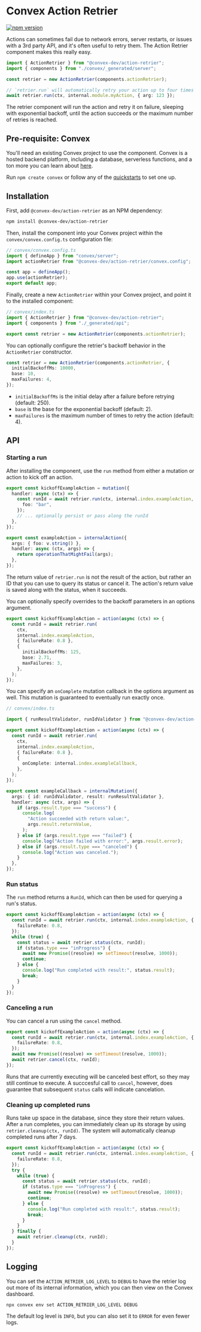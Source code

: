 # Convex Action Retrier

[![npm version](https://badge.fury.io/js/@convex-dev%2Faction-retrier.svg)](https://badge.fury.io/js/@convex-dev%2Faction-retrier)

<!-- START: Include on https://convex.dev/components -->

Actions can sometimes fail due to network errors, server restarts, or issues with a
3rd party API, and it's often useful to retry them. The Action Retrier component
makes this really easy.

```ts
import { ActionRetrier } from "@convex-dev/action-retrier";
import { components } from "./convex/_generated/server";

const retrier = new ActionRetrier(components.actionRetrier);

// `retrier.run` will automatically retry your action up to four times before giving up.
await retrier.run(ctx, internal.module.myAction, { arg: 123 });
```

The retrier component will run the action and retry it on failure, sleeping with exponential backoff, until the action succeeds or the maximum number of retries is reached.

## Pre-requisite: Convex

You'll need an existing Convex project to use the component.
Convex is a hosted backend platform, including a database, serverless functions,
and a ton more you can learn about [here](https://docs.convex.dev/get-started).

Run `npm create convex` or follow any of the [quickstarts](https://docs.convex.dev/home) to set one up.

## Installation

First, add `@convex-dev/action-retrier` as an NPM dependency:

```sh
npm install @convex-dev/action-retrier
```

Then, install the component into your Convex project within the `convex/convex.config.ts` configuration file:

```ts
// convex/convex.config.ts
import { defineApp } from "convex/server";
import actionRetrier from "@convex-dev/action-retrier/convex.config";

const app = defineApp();
app.use(actionRetrier);
export default app;
```

Finally, create a new `ActionRetrier` within your Convex project, and point it to the installed component:

```ts
// convex/index.ts
import { ActionRetrier } from "@convex-dev/action-retrier";
import { components } from "./_generated/api";

export const retrier = new ActionRetrier(components.actionRetrier);
```

You can optionally configure the retrier's backoff behavior in the `ActionRetrier` constructor.

```ts
const retrier = new ActionRetrier(components.actionRetrier, {
  initialBackoffMs: 10000,
  base: 10,
  maxFailures: 4,
});
```

- `initialBackoffMs` is the initial delay after a failure before retrying (default: 250).
- `base` is the base for the exponential backoff (default: 2).
- `maxFailures` is the maximum number of times to retry the action (default: 4).

## API

### Starting a run

After installing the component, use the `run` method from either a mutation or action to kick off an action.

```ts
export const kickoffExampleAction = mutation({
  handler: async (ctx) => {
    const runId = await retrier.run(ctx, internal.index.exampleAction, {
      foo: "bar",
    });
    // ... optionally persist or pass along the runId
  },
});

export const exampleAction = internalAction({
  args: { foo: v.string() },
  handler: async (ctx, args) => {
    return operationThatMightFail(args);
  },
});
```

The return value of `retrier.run` is not the result of the action, but rather an ID that you can use to query its status or cancel it. The action's return value is saved along with the status, when it succeeds.

You can optionally specify overrides to the backoff parameters in an options argument.

```ts
export const kickoffExampleAction = action(async (ctx) => {
  const runId = await retrier.run(
    ctx,
    internal.index.exampleAction,
    { failureRate: 0.8 },
    {
      initialBackoffMs: 125,
      base: 2.71,
      maxFailures: 3,
    },
  );
});
```

You can specify an `onComplete` mutation callback in the options argument as well. This mutation is guaranteed to
eventually run exactly once.

```ts
// convex/index.ts

import { runResultValidator, runIdValidator } from "@convex-dev/action-retrier";

export const kickoffExampleAction = action(async (ctx) => {
  const runId = await retrier.run(
    ctx,
    internal.index.exampleAction,
    { failureRate: 0.8 },
    {
      onComplete: internal.index.exampleCallback,
    },
  );
});

export const exampleCallback = internalMutation({
  args: { id: runIdValidator, result: runResultValidator },
  handler: async (ctx, args) => {
    if (args.result.type === "success") {
      console.log(
        "Action succeeded with return value:",
        args.result.returnValue,
      );
    } else if (args.result.type === "failed") {
      console.log("Action failed with error:", args.result.error);
    } else if (args.result.type === "canceled") {
      console.log("Action was canceled.");
    }
  },
});
```

### Run status

The `run` method returns a `RunId`, which can then be used for querying a run's status.

```ts
export const kickoffExampleAction = action(async (ctx) => {
  const runId = await retrier.run(ctx, internal.index.exampleAction, {
    failureRate: 0.8,
  });
  while (true) {
    const status = await retrier.status(ctx, runId);
    if (status.type === "inProgress") {
      await new Promise((resolve) => setTimeout(resolve, 1000));
      continue;
    } else {
      console.log("Run completed with result:", status.result);
      break;
    }
  }
});
```

### Canceling a run

You can cancel a run using the `cancel` method.

```ts
export const kickoffExampleAction = action(async (ctx) => {
  const runId = await retrier.run(ctx, internal.index.exampleAction, {
    failureRate: 0.8,
  });
  await new Promise((resolve) => setTimeout(resolve, 1000));
  await retrier.cancel(ctx, runId);
});
```

Runs that are currently executing will be canceled best effort, so they
may still continue to execute. A succcesful call to `cancel`, however,
does guarantee that subsequent `status` calls will indicate cancelation.

### Cleaning up completed runs

Runs take up space in the database, since they store their return values. After
a run completes, you can immediately clean up its storage by using `retrier.cleanup(ctx, runId)`.
The system will automatically cleanup completed runs after 7 days.

```ts
export const kickoffExampleAction = action(async (ctx) => {
  const runId = await retrier.run(ctx, internal.index.exampleAction, {
    failureRate: 0.8,
  });
  try {
    while (true) {
      const status = await retrier.status(ctx, runId);
      if (status.type === "inProgress") {
        await new Promise((resolve) => setTimeout(resolve, 1000));
        continue;
      } else {
        console.log("Run completed with result:", status.result);
        break;
      }
    }
  } finally {
    await retrier.cleanup(ctx, runId);
  }
});
```

## Logging

You can set the `ACTION_RETRIER_LOG_LEVEL` to `DEBUG` to have the retrier log out more of
its internal information, which you can then view on the Convex dashboard.

```sh
npx convex env set ACTION_RETRIER_LOG_LEVEL DEBUG
```

The default log level is `INFO`, but you can also set it to `ERROR` for even fewer logs.

<!-- END: Include on https://convex.dev/components -->

